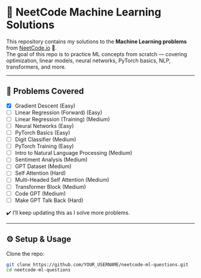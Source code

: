 # 🧠 NeetCode Machine Learning Solutions

This repository contains my solutions to the **Machine Learning problems** from [NeetCode.io](https://neetcode.io/) 🚀.  
The goal of this repo is to practice ML concepts from scratch — covering optimization, linear models, neural networks, PyTorch basics, NLP, transformers, and more.

---

## 📌 Problems Covered

- [x] Gradient Descent (Easy)  
- [ ] Linear Regression (Forward) (Easy)  
- [ ] Linear Regression (Training) (Medium)  
- [ ] Neural Networks (Easy)  
- [ ] PyTorch Basics (Easy)  
- [ ] Digit Classifier (Medium)  
- [ ] PyTorch Training (Easy)  
- [ ] Intro to Natural Language Processing (Medium)  
- [ ] Sentiment Analysis (Medium)  
- [ ] GPT Dataset (Medium)  
- [ ] Self Attention (Hard)  
- [ ] Multi-Headed Self Attention (Medium)  
- [ ] Transformer Block (Medium)  
- [ ] Code GPT (Medium)  
- [ ] Make GPT Talk Back (Hard)  

✔️ I’ll keep updating this as I solve more problems.  

---

## ⚙️ Setup & Usage

Clone the repo:
```bash
git clone https://github.com/YOUR_USERNAME/neetcode-ml-questions.git
cd neetcode-ml-questions

